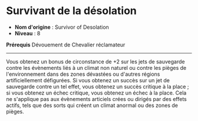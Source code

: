 # Survivant de la désolation

 * **Nom d'origine** : Survivor of Desolation
 * **Niveau** : 8


<p><span><strong>Prérequis</strong> Dévouement de Chevalier réclamateur<br></span></p>
<hr>
<p>Vous obtenez un bonus de circonstance de +2 sur les jets de sauvegarde contre les évènements liés à un climat non naturel ou contre les pièges de l'environnement dans des zones dévastées ou d'autres régions artificiellement défigurées. Si vous obtenez un succès sur un jet de sauvegarde contre un tel effet, vous obtenez un succès critique à la place ; si vous obtenez un échec critique, vous obtenez un échec à la place. Cela ne s'applique pas aux évènements articiels crées ou dirigés par des effets actifs, tels que des sorts qui créent un climat anormal ou des zones de pièges.&nbsp;</p>